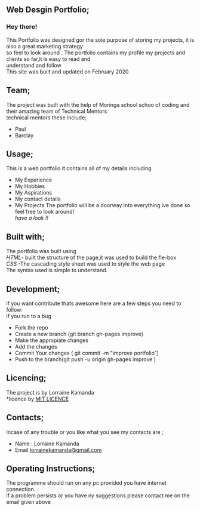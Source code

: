 ## **Web Desgin Portfolio;**<br/>
  ### Hey there! <br/>
 This Portfolio was designed gor the sole purpose of storing my projects, it is also a great marketing strategy <br/>
 so feel to look around . The portfolio contains my profile my projects and clients so far,it is easy to read and <br/>
 understand and follow <br/>
 This site was built and updated on February 2020<br/>


## **Team;**<br/>
The project was built with the help of Moringa school schoo of coding and their amazing team of Technical Mentors<br/>
technical mentors these include;<br/>
* Paul<br/>
* Barclay <br/>

## **Usage;**<br/>
This is a  web portfolio it contains all of my details including<br/> 
* My Experience
* My Hobbies 
* My Aspirations
* My contact details
* My Projects
The portfolio will be a doorway into everything ive done so feel free to look around!<br/>
*have a look !!*<br/>

 ## **Built with;**<br/>
The portfolio was built  using<br/>
 *HTML*- built the structure of the page,it was used to build the fle-box <br/>
 *CSS* -The cascading style sheet was used to style the web page<br/>
The syntax used is simple to understand.<br/>

## **Development;**<br/>
if you want contribute thats awesome here are a few steps you need to follow:<br/>
if you run to a bug<br/>
* Fork the repo<br/>
* Create a new branch (git branch gh-pages improve)<br/>
* Make the appropiate changes<br/>
* Add the changes<br/>
* Commit Your changes ( git commit -m "improve portfolio")<br/>
* Push to the branch(git push -u origin gh-pages improve )<br/>

## **Licencing;**<br/>
The project is by Lorraine Kamanda<br/>
*licence by [MIT LICENCE](licence.txt)<br/> 


## **Contacts;**<br/>
Incase of any trouble or you like what you see my contacts are ;<br/>  
* Name : Lorraine Kamanda
* Email:lorrainekamanda@gmail.com 

## **Operating Instructions;**<br/>
The programme should run on any pc provided you have internet connection.<br/>
if a problem persists or you have ny suggestions please contact  me on the email given above <br/>

